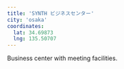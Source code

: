 ```yaml
---
title: 'SYNTH ビジネスセンター'
city: 'osaka'
coordinates:
  lat: 34.69873
  lng: 135.50707
---
```


Business center with meeting facilities.
